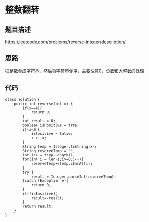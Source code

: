 # 整数翻转
## 题目描述
https://leetcode.com/problems/reverse-integer/description/
## 思路
把整数看成字符串，然后将字符串倒序，主要注意0，负数和大整数的处理
## 代码
```
class Solution {
    public int reverse(int x) {
        if(x==0){
            return 0;
        }
        int result = 0;
        boolean isPositive = true;
        if(x<0){
            isPositive = false;
            x = -x;
        }
        String temp = Integer.toString(x);
        String reserveTemp = "";
        int len = temp.length();
        for(int i = len-1;i>=0;i--){
            reserveTemp+=temp.charAt(i);
        }
        try {
            result = Integer.parseInt(reserveTemp);
        }catch (Exception e){
            return 0;
        }
        if(!isPositive){
            result=-result;
        }
        return result;
    }
}
```
